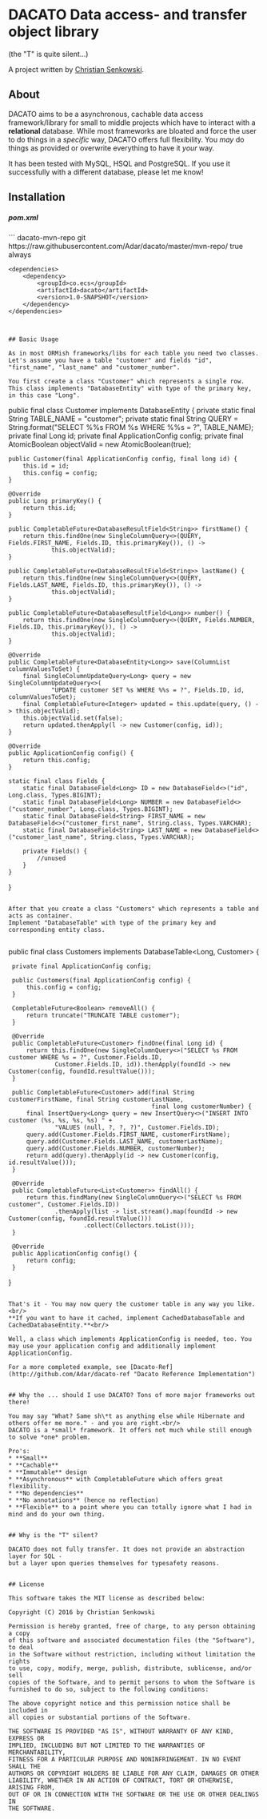 # DACATO Data access- and transfer object library
(the "T" is quite silent...)

A project written by [Christian Senkowski](http://e-cs.co/).


## About

DACATO aims to be a asynchronous, cachable data access framework/library for small to middle projects which have to interact with a **relational** database.
While most frameworks are bloated and force the user to do things in a *specific* way, DACATO offers full flexibility. You *may* do things as provided or overwrite everything to have it *your* way.

It has been tested with MySQL, HSQL and PostgreSQL. If you use it successfully with a different database, please let me know!


## Installation

<h5>pom.xml</h5>
```
    <repositories>
        <repository>
            <id>dacato-mvn-repo</id>
            <name>git</name>
            <url>https://raw.githubusercontent.com/Adar/dacato/master/mvn-repo/</url>
            <snapshots>
                <enabled>true</enabled>
                <updatePolicy>always</updatePolicy>
            </snapshots>
        </repository>
    </repositories>

    <dependencies>
        <dependency>
            <groupId>co.ecs</groupId>
            <artifactId>dacato</artifactId>
            <version>1.0-SNAPSHOT</version>
        </dependency>
    </dependencies>
```


## Basic Usage

As in most ORMish frameworks/libs for each table you need two classes. 
Let's assume you have a table "customer" and fields "id", "first_name", "last_name" and "customer_number".

You first create a class "Customer" which represents a single row. This class implements "DatabaseEntity" with type of the primary key, in this case "Long".

```
public final class Customer implements DatabaseEntity<Long> {
    private static final String TABLE_NAME = "customer";
    private static final String QUERY = String.format("SELECT %%s FROM %s WHERE %%s = ?", TABLE_NAME);
    private final Long id;
    private final ApplicationConfig config;
    private final AtomicBoolean objectValid = new AtomicBoolean(true);

    public Customer(final ApplicationConfig config, final long id) {
        this.id = id;
        this.config = config;
    }

    @Override
    public Long primaryKey() {
        return this.id;
    }

    public CompletableFuture<DatabaseResultField<String>> firstName() {
        return this.findOne(new SingleColumnQuery<>(QUERY, Fields.FIRST_NAME, Fields.ID, this.primaryKey()), () ->
                this.objectValid);
    }

    public CompletableFuture<DatabaseResultField<String>> lastName() {
        return this.findOne(new SingleColumnQuery<>(QUERY, Fields.LAST_NAME, Fields.ID, this.primaryKey()), () ->
                this.objectValid);
    }

    public CompletableFuture<DatabaseResultField<Long>> number() {
        return this.findOne(new SingleColumnQuery<>(QUERY, Fields.NUMBER, Fields.ID, this.primaryKey()), () ->
                this.objectValid);
    }

    @Override
    public CompletableFuture<DatabaseEntity<Long>> save(ColumnList columnValuesToSet) {
        final SingleColumnUpdateQuery<Long> query = new SingleColumnUpdateQuery<>(
                "UPDATE customer SET %s WHERE %%s = ?", Fields.ID, id, columnValuesToSet);
        final CompletableFuture<Integer> updated = this.update(query, () -> this.objectValid);
        this.objectValid.set(false);
        return updated.thenApply(l -> new Customer(config, id));
    }

    @Override
    public ApplicationConfig config() {
        return this.config;
    }

    static final class Fields {
        static final DatabaseField<Long> ID = new DatabaseField<>("id", Long.class, Types.BIGINT);
        static final DatabaseField<Long> NUMBER = new DatabaseField<>("customer_number", Long.class, Types.BIGINT);
        static final DatabaseField<String> FIRST_NAME = new DatabaseField<>("customer_first_name", String.class, Types.VARCHAR);
        static final DatabaseField<String> LAST_NAME = new DatabaseField<>("customer_last_name", String.class, Types.VARCHAR);

        private Fields() {
            //unused
        }
    }
}

```

After that you create a class "Customers" which represents a table and acts as container.
Implement "DatabaseTable" with type of the primary key and corresponding entity class.
 
 ```
 public final class Customers implements DatabaseTable<Long, Customer> {
 
     private final ApplicationConfig config;
 
     public Customers(final ApplicationConfig config) {
         this.config = config;
     }
 
     CompletableFuture<Boolean> removeAll() {
         return truncate("TRUNCATE TABLE customer");
     }
 
     @Override
     public CompletableFuture<Customer> findOne(final Long id) {
         return this.findOne(new SingleColumnQuery<>("SELECT %s FROM customer WHERE %s = ?", Customer.Fields.ID,
                 Customer.Fields.ID, id)).thenApply(foundId -> new Customer(config, foundId.resultValue()));
     }
 
     public CompletableFuture<Customer> add(final String customerFirstName, final String customerLastName,
                                            final long customerNumber) {
         final InsertQuery<Long> query = new InsertQuery<>("INSERT INTO customer (%s, %s, %s, %s) " +
                 "VALUES (null, ?, ?, ?)", Customer.Fields.ID);
         query.add(Customer.Fields.FIRST_NAME, customerFirstName);
         query.add(Customer.Fields.LAST_NAME, customerLastName);
         query.add(Customer.Fields.NUMBER, customerNumber);
         return add(query).thenApply(id -> new Customer(config, id.resultValue()));
     }
 
     @Override
     public CompletableFuture<List<Customer>> findAll() {
         return this.findMany(new SingleColumnQuery<>("SELECT %s FROM customer", Customer.Fields.ID))
                 .thenApply(list -> list.stream().map(foundId -> new Customer(config, foundId.resultValue()))
                         .collect(Collectors.toList()));
     }
 
     @Override
     public ApplicationConfig config() {
         return config;
     }
 }
 ```

That's it - You may now query the customer table in any way you like.<br/>
**If you want to have it cached, implement CachedDatabaseTable and CachedDatabaseEntity.**<br/>

Well, a class which implements ApplicationConfig is needed, too. You may use your application config and additionally implement ApplicationConfig.

For a more completed example, see [Dacato-Ref](http://github.com/Adar/dacato-ref "Dacato Reference Implementation") 


## Why the ... should I use DACATO? Tons of more major frameworks out there!

You may say "What? Same sh\*t as anything else while Hibernate and others offer me more." - and you are right.<br/>
DACATO is a *small* framework. It offers not much while still enough to solve *one* problem.

Pro's:
* **Small**
* **Cachable**
* **Immutable** design
* **Asynchronous** with CompletableFuture which offers great flexibility.
* **No dependencies**
* **No annotations** (hence no reflection)
* **Flexible** to a point where you can totally ignore what I had in mind and do your own thing. 


## Why is the "T" silent?

DACATO does not fully transfer. It does not provide an abstraction layer for SQL - 
but a layer upon queries themselves for typesafety reasons.


## License

This software takes the MIT license as described below:

Copyright (C) 2016 by Christian Senkowski

Permission is hereby granted, free of charge, to any person obtaining a copy
of this software and associated documentation files (the "Software"), to deal
in the Software without restriction, including without limitation the rights
to use, copy, modify, merge, publish, distribute, sublicense, and/or sell
copies of the Software, and to permit persons to whom the Software is
furnished to do so, subject to the following conditions:

The above copyright notice and this permission notice shall be included in
all copies or substantial portions of the Software.

THE SOFTWARE IS PROVIDED "AS IS", WITHOUT WARRANTY OF ANY KIND, EXPRESS OR
IMPLIED, INCLUDING BUT NOT LIMITED TO THE WARRANTIES OF MERCHANTABILITY,
FITNESS FOR A PARTICULAR PURPOSE AND NONINFRINGEMENT. IN NO EVENT SHALL THE
AUTHORS OR COPYRIGHT HOLDERS BE LIABLE FOR ANY CLAIM, DAMAGES OR OTHER
LIABILITY, WHETHER IN AN ACTION OF CONTRACT, TORT OR OTHERWISE, ARISING FROM,
OUT OF OR IN CONNECTION WITH THE SOFTWARE OR THE USE OR OTHER DEALINGS IN
THE SOFTWARE.